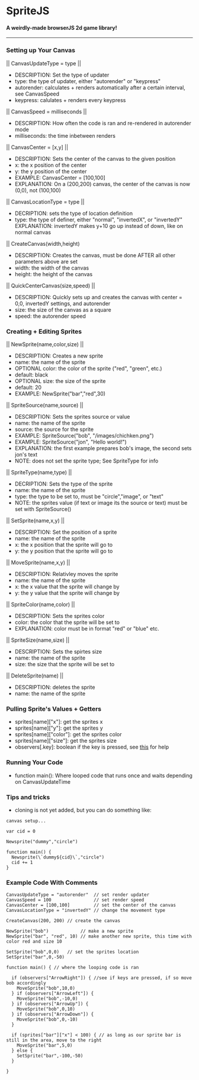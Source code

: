 # SpriteJS
#### A weirdly-made browserJS 2d game library!
---

### Setting up Your Canvas

|| CanvasUpdateType = type ||

- DESCRIPTION: Set the type of updater
- type: the type of updater, either "autorender" or "keypress"
- autorender: calculates + renders automatically after a certain interval, see CanvasSpeed
- keypress: calulates + renders every keypress

|| CanvasSpeed = milliseconds ||

- DESCRIPTION: How often the code is ran and re-rendered in autorender mode
- milliseconds: the time inbetween renders

|| CanvasCenter = [x,y] ||

- DESCRIPTION: Sets the center of the canvas to the given position
- x: the x position of the center
- y: the y position of the center
- EXAMPLE: CanvasCenter = [100,100]
- EXPLANATION: On a (200,200) canvas, the center of the canvas is now (0,0), not (100,100)

|| CanvasLocationType = type ||

- DECRIPTION: sets the type of location definition
- type: the type of definer, either "normal", "invertedX", or "invertedY"
EXPLANATION: invertedY makes y+10 go up instead of down, like on normal canvas

|| CreateCanvas(width,height)

- DESCRIPTION: Creates the canvas, must be done AFTER all other parameters above are set
- width: the width of the canvas
- height: the height of the canvas

|| QuickCenterCanvas(size,speed) ||

- DESCRIPTION: Quickly sets up and creates the canvas with center = 0,0, invertedY settings, and autorender
- size: the size of the canvas as a square
- speed: the autorender speed

### Creating + Editing Sprites

|| NewSprite(name,color,size) ||

- DESCRIPTION: Creates a new sprite
- name: the name of the sprite
- OPTIONAL color: the color of the sprite ("red", "green", etc.)
- default: black
- OPTIONAL size: the size of the sprite
- default: 20
- EXAMPLE: NewSprite("bar","red",30)

|| SpriteSource(name,source) ||

- DESCRIPTION: Sets the sprites source or value
- name: the name of the sprite
- source: the source for the sprite
- EXAMPLE: SpriteSource("bob", "/images/chichken.png")
- EXAMPLE: SpriteSource("jon", "Hello world!")
- EXPLANATION: the first example prepares bob's image, the second sets jon's text
- NOTE: does not set the sprite type; See SpriteType for info 

|| SpriteType(name,type) ||

- DECRIPTION: Sets the type of the sprite
- name: the name of the sprite
- type: the type to be set to, must be "circle","image", or "text"
- NOTE: the sprites value (if text or image its the source or text) must be set with
SpriteSource()

|| SetSprite(name,x,y) ||

- DESCRIPTION: Set the position of a sprite
- name: the name of the sprite
- x: the x position that the sprite will go to
- y: the y position that the sprite will go to

|| MoveSprite(name,x,y) ||

- DESCRIPTION: Relativley moves the sprite
- name: the name of the sprite
- x: the x value that the sprite will change by
- y: the y value that the sprite will change by

|| SpriteColor(name,color) ||

- DESCRIPTION: Sets the sprites color
- color: the color that the sprite will be set to
- EXPLANATION: color must be in format "red" or "blue" etc.

|| SpriteSize(name,size) ||

- DESCRIPTION: Sets the spirtes size
- name: the name of the sprite
- size: the size that the sprite will be set to

|| DeleteSprite(name) ||

- DESCRIPTION: deletes the sprite
- name: the name of the sprite

### Pulling Sprite's Values + Getters

- sprites[name]["x"]: get the sprites x
- sprites[name]["y"]: get the sprites y
- sprites[name]["color"]: get the sprites color
- sprites[name]["size"]: get the sprites size
- observers[.key]: boolean if the key is pressed, see <a href="https://www.freecodecamp.org/news/javascript-keycode-list-keypress-event-key-codes/">this</a> for help

### Running Your Code
  
- function main(): Where looped code that runs once and waits depending on CanvasUpdateTime

### Tips and tricks

- cloning is not yet added, but you can do something like:
```
canvas setup... 

var cid = 0

Newsprite("dummy","circle")

function main() {
  Newsprite(\`dummy${cid}\`,"circle")
  cid += 1
}
```
### Example Code With Comments
```
CanvasUpdateType = "autorender"  // set render updater
CanvasSpeed = 100                // set render speed
CanvasCenter = [100,100]         // set the center of the canvas
CanvasLocationType = "invertedY" // change the movement type

CreateCanvas(200, 200) // create the canvas

NewSprite("bob")            // make a new sprite
NewSprite("bar", "red", 10) // make another new sprite, this time with color red and size 10

SetSprite("bob",0,0)   // set the sprites location
SetSprite("bar",0,-50)

function main() { // where the looping code is ran

  if (observers["ArrowRight"]) { //see if keys are pressed, if so move bob accordingly
    MoveSprite("bob",10,0)
  } if (observers["ArrowLeft"]) {
    MoveSprite("bob",-10,0)
  } if (observers["ArrowUp"]) {
    MoveSprite("bob",0,10)
  } if (observers["ArrowDown"]) {
    MoveSprite("bob",0,-10)
  }

  if (sprites["bar"]["x"] < 100) { // as long as our sprite bar is still in the area, move to the right
    MoveSprite("bar",5,0)
  } else {
    SetSprite("bar",-100,-50)
  }

}
```
